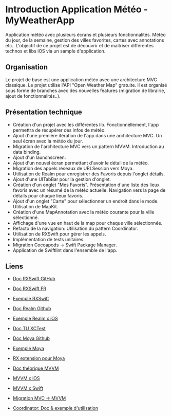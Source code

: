 # Introduction Application Météo - MyWeatherApp
Application météo avec plusieurs écrans et plusieurs fonctionnalités. Météo du jour, de la semaine, gestion des villes favorites, cartes avec annotations etc..
L'objectif de ce projet est de découvrir et de maitriser différentes technos et libs iOS via un sample d'application.

## Organisation
Le projet de base est une application météo avec une architecture MVC classique. Le projet utilise l'API "Open Weather Map" gratuite. Il est organisé sous forme de branches avec des nouvelles features (migration de librairie, ajout de fonctionnalités..).

## Présentation technique
- Création d'un projet avec les différentes lib. Fonctionnellement, l'app permettra de récupérer des infos de météo.
- Ajout d'une première itération de l'app dans une architecture MVC. Un seul écran avec la météo du jour.
- Migration de l'architecture MVC vers un pattern MVVM. Introduction au data binding.
- Ajout d'un launchscreen.
- Ajout d'un nouvel écran permettant d'avoir le détail de la météo.
- Migration des appels réseaux de URLSession vers Moya.
- Utilisation de Realm pour enregistrer des Favoris depuis l'onglet détails.
- Ajout d'une UITabBar pour la gestion d'onglet.
- Création d'un onglet "Mes Favoris". Présentation d'une liste des lieux favoris avec un résumé de la météo actuelle. Navigation vers la page de détails pour chaque lieux favoris.
- Ajout d'un onglet "Carte" pour sélectionner un endroit dans le mode. Utilisation de MapKit.
- Création d'une MapAnnotation avec la météo courante pour la ville sélectionné.
- Affichage d'une vue en haut de la map pour chaque ville sélectionnée.
- Refacto de la navigation: Utilisation du pattern Coordinator.
- Utilisation de RXSwift pour gérer les appels.
- Implémentation de tests unitaires.
- Migration Cocoapods -> Swift Package Manager.
- Application de Swiftlint dans l'ensemble de l'app.

## Liens
- [Doc RXSwift GitHub](https://github.com/ReactiveX/RxSwift)
- [Doc RXSwift FR](https://blog.eleven-labs.com/fr/RxSwiftpourlesnuls:Partie1/)
- [Exemple RXSwift](https://medium.com/ios-os-x-development/learn-and-master-%EF%B8%8F-the-basics-of-rxswift-in-10-minutes-818ea6e0a05b)

- [Doc Realm Github](https://docs.mongodb.com/realm-legacy/docs/swift/latest/)
- [Exemple Realm x iOS](https://programmingwithswift.com/getting-started-with-realm-database-for-ios-in-swift/)

- [Doc TU XCTest](https://blog.eleven-labs.com/fr/test-unitaire-swift-xcode/)

- [Doc Moya Github](https://github.com/Moya/Moya)
- [Exemple Moya](https://www.raywenderlich.com/5121-moya-tutorial-for-ios-getting-started)
- [RX extension pour Moya](https://github.com/sunshinejr/Moya-ModelMapper/blob/master/README.md)


- [Doc théorique MVVM](https://www.guru99.com/mvc-vs-mvvm.html) 
- [MVVM x iOS](https://medium.com/flawless-app-stories/mvvm-in-ios-swift-aa1448a66fb4) 
- [MVVM x Swift](https://medium.com/codewave/mvvm-design-pattern-c5d9f4a10758) 
- [Migration MVC -> MVVM](https://www.raywenderlich.com/6733535-ios-mvvm-tutorial-refactoring-from-mvc) 

- [Coordinator: Doc & exemple d'utilisation](https://www.hackingwithswift.com/articles/71/how-to-use-the-coordinator-pattern-in-ios-apps) 
